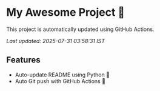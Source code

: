 # My Awesome Project 🚀

This project is automatically updated using GitHub Actions.

_Last updated: 2025-07-31 03:58:31 IST_

## Features
- Auto-update README using Python 🐍
- Auto Git push with GitHub Actions 🤖
